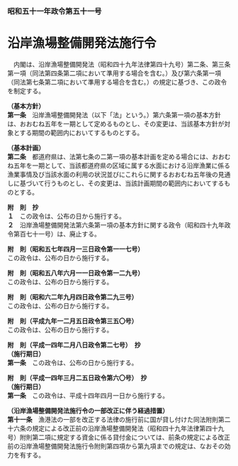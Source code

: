 ### 昭和五十一年政令第五十一号  
# 沿岸漁場整備開発法施行令  
　内閣は、沿岸漁場整備開発法（昭和四十九年法律第四十九号）第二条、第三条第一項（同法第四条第二項において準用する場合を含む。）及び第六条第一項（同法第七条第二項において準用する場合を含む。）の規定に基づき、この政令を制定する。  
  
**（基本方針）**  
**第一条**　沿岸漁場整備開発法（以下「法」という。）第六条第一項の基本方針は、おおむね五年を一期として定めるものとし、その変更は、当該基本方針が対象とする期間の範囲内においてするものとする。  
  
**（基本計画）**  
**第二条**　都道府県は、法第七条の二第一項の基本計画を定める場合には、おおむね五年を一期として、当該都道府県の区域に属する水面における沿岸漁業に係る漁業事情及び当該水面の利用の状況並びにこれらに関するおおむね五年後の見通しに基づいて行うものとし、その変更は、当該計画期間の範囲内においてするものとする。  
  
**附　則　抄**  
**１**　この政令は、公布の日から施行する。  
**２**　沿岸漁場整備開発法第六条第一項の基本方針に関する政令（昭和四十九年政令第百七十一号）は、廃止する。  
  
**附　則（昭和五七年四月一三日政令第一一七号）**  
この政令は、公布の日から施行する。  
  
**附　則（昭和五八年六月一一日政令第一二九号）**  
この政令は、公布の日から施行する。  
  
**附　則（昭和六二年九月四日政令第二九三号）**  
この政令は、公布の日から施行する。  
  
**附　則（平成九年一二月五日政令第三五〇号）**  
この政令は、公布の日から施行する。  
  
**附　則（平成一四年二月八日政令第二七号）　抄**  
**（施行期日）**  
**第一条**　この政令は、公布の日から施行する。  
  
**附　則（平成一四年三月二五日政令第六〇号）　抄**  
**（施行期日）**  
**第一条**　この政令は、平成十四年四月一日から施行する。  
  
**（沿岸漁場整備開発法施行令の一部改正に伴う経過措置）**  
**第十一条**　漁港法の一部を改正する法律の施行前に国が貸し付けた同法附則第二十六条の規定による改正前の沿岸漁場整備開発法（昭和四十九年法律第四十九号）附則第二項に規定する資金に係る貸付金については、前条の規定による改正前の沿岸漁場整備開発法施行令附則第四項から第九項までの規定は、なおその効力を有する。  
  
